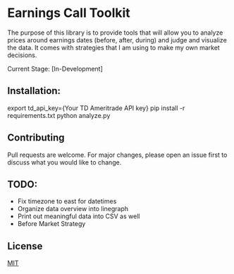 # Earnings Call Toolkit

The purpose of this library is to provide tools that will allow you to analyze prices around earnings dates (before, after, during) and judge and visualize the data. It comes with strategies that I am using to make my own market decisions.

Current Stage: [In-Development] 

## Installation:

export td_api_key={Your TD Ameritrade API key}
pip install -r requirements.txt
python analyze.py

## Contributing
Pull requests are welcome. For major changes, please open an issue first to discuss what you would like to change.

## TODO:
- Fix timezone to east for datetimes
- Organize data overview into linegraph
- Print out meaningful data into CSV as well
- Before Market Strategy

## License
[MIT](https://choosealicense.com/licenses/mit/)
